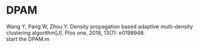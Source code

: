 # DPAM<br>
Wang Y, Pang W, Zhou Y. Density propagation based adaptive multi-density clustering algorithm[J]. Plos one, 2018, 13(7): e0198948.<br>
 start the DPAM.m<br>
